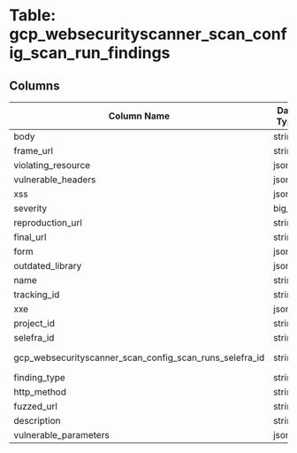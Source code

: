 # Table: gcp_websecurityscanner_scan_config_scan_run_findings

## Columns 

|  Column Name   |  Data Type  | Uniq | Nullable | Description | 
|  ----  | ----  | ----  | ----  | ---- | 
| body | string | X | √ |  | 
| frame_url | string | X | √ |  | 
| violating_resource | json | X | √ |  | 
| vulnerable_headers | json | X | √ |  | 
| xss | json | X | √ |  | 
| severity | big_int | X | √ |  | 
| reproduction_url | string | X | √ |  | 
| final_url | string | X | √ |  | 
| form | json | X | √ |  | 
| outdated_library | json | X | √ |  | 
| name | string | X | √ |  | 
| tracking_id | string | X | √ |  | 
| xxe | json | X | √ |  | 
| project_id | string | X | √ |  | 
| selefra_id | string | √ | √ | primary keys value md5 | 
| gcp_websecurityscanner_scan_config_scan_runs_selefra_id | string | X | X | fk to gcp_websecurityscanner_scan_config_scan_runs.selefra_id | 
| finding_type | string | X | √ |  | 
| http_method | string | X | √ |  | 
| fuzzed_url | string | X | √ |  | 
| description | string | X | √ |  | 
| vulnerable_parameters | json | X | √ |  | 


